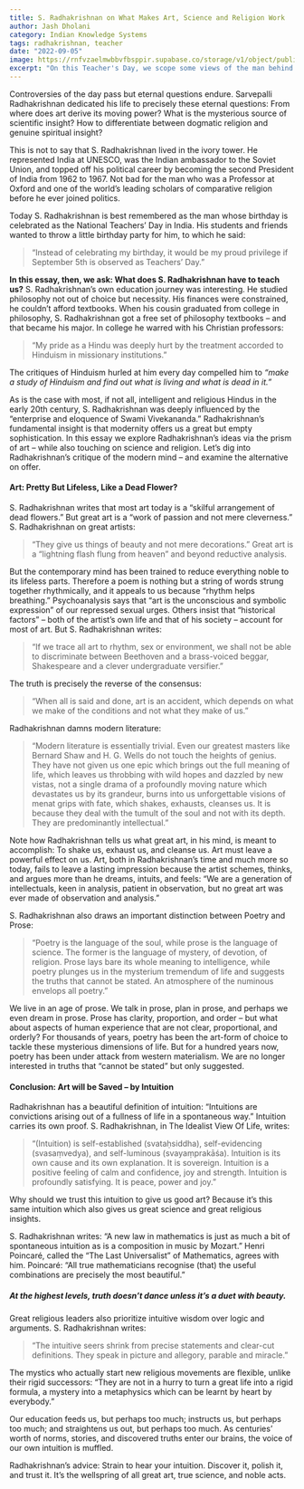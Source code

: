 ```yaml
---
title: S. Radhakrishnan on What Makes Art, Science and Religion Work
author: Jash Dholani
category: Indian Knowledge Systems
tags: radhakrishnan, teacher
date: "2022-09-05"
image: https://rnfvzaelmwbbvfbsppir.supabase.co/storage/v1/object/public/brhatwebsite/05dhiti/37.webp
excerpt: "On this Teacher's Day, we scope some views of the man behind the legacy. His wide range, his exposure to Western civilization, his own readings of Dharma- these gave to Shri Radhakrishnan a unique view, a distinct voice. Art, intuition, science - he had insights on all."
---
```


Controversies of the day pass but eternal questions endure. Sarvepalli Radhakrishnan dedicated his life to precisely these eternal questions: From where does art derive its moving power? What is the mysterious source of scientific insight? How to differentiate between dogmatic religion and genuine spiritual insight?

This is not to say that S. Radhakrishnan lived in the ivory tower. He represented India at UNESCO, was the Indian ambassador to the Soviet Union, and topped off his political career by becoming the second President of India from 1962 to 1967. Not bad for the man who was a Professor at Oxford and one of the world’s leading scholars of comparative religion before he ever joined politics.

Today S. Radhakrishnan is best remembered as the man whose birthday is celebrated as the National Teachers’ Day in India. His students and friends wanted to throw a little birthday party for him, to which he said:

> “Instead of celebrating my birthday, it would be my proud privilege if September 5th is observed as Teachers’ Day.”

**In this essay, then, we ask: What does S. Radhakrishnan have to teach us?**
S. Radhakrishnan’s own education journey was interesting. He studied philosophy not out of choice but necessity. His finances were constrained, he couldn’t afford textbooks. When his cousin graduated from college in philosophy, S. Radhakrishnan got a free set of philosophy textbooks – and that became his major. In college he warred with his Christian professors:

> “My pride as a Hindu was deeply hurt by the treatment accorded to Hinduism in missionary institutions.”

The critiques of Hinduism hurled at him every day compelled him to *“make a study of Hinduism and find out what is living and what is dead in it.”*

As is the case with most, if not all, intelligent and religious Hindus in the early 20th century, S. Radhakrishnan was deeply influenced by the “enterprise and eloquence of Swami Vivekananda.” Radhakrishnan’s fundamental insight is that modernity offers us a great but empty sophistication. In this essay we explore Radhakrishnan’s ideas via the prism of art – while also touching on science and religion. Let’s dig into Radhakrishnan’s critique of the modern mind – and examine the alternative on offer.

#### Art: Pretty But Lifeless, Like a Dead Flower?
S. Radhakrishnan writes that most art today is a “skilful arrangement of dead flowers.” But great art is a “work of passion and not mere cleverness.” S. Radhakrishnan on great artists:

> “They give us things of beauty and not mere decorations.” Great art is a “lightning flash flung from heaven” and beyond reductive analysis.

But the contemporary mind has been trained to reduce everything noble to its lifeless parts. Therefore a poem is nothing but a string of words strung together rhythmically, and it appeals to us because “rhythm helps breathing.” Psychoanalysis says that “art is the unconscious and symbolic expression” of our repressed sexual urges. Others insist that “historical factors” – both of the artist’s own life and that of his society – account for most of art. But S. Radhakrishnan writes:

> “If we trace all art to rhythm, sex or environment, we shall not be able to discriminate between Beethoven and a brass-voiced beggar, Shakespeare and a clever undergraduate versifier.”

The truth is precisely the reverse of the consensus:

> “When all is said and done, art is an accident, which depends on what we make of the conditions and not what they make of us.”

Radhakrishnan damns modern literature:

> “Modern literature is essentially trivial. Even our greatest masters like Bernard Shaw and H. G. Wells do not touch the heights of genius. They have not given us one epic which brings out the full meaning of life, which leaves us throbbing with wild hopes and dazzled by new vistas, not a single drama of a profoundly moving nature which devastates us by its grandeur, burns into us unforgettable visions of menat grips with fate, which shakes, exhausts, cleanses us. It is because they deal with the tumult of the soul and not with its depth. They are predominantly intellectual.”

Note how Radhakrishnan tells us what great art, in his mind, is meant to accomplish: To shake us, exhaust us, and cleanse us. Art must leave a powerful effect on us. Art, both in Radhakrishnan’s time and much more so today, fails to leave a lasting impression because the artist schemes, thinks, and argues more than he dreams, intuits, and feels: “We are a generation of intellectuals, keen in analysis, patient in observation, but no great art was ever made of observation and analysis.”

S. Radhakrishnan also draws an important distinction between Poetry and Prose:

> “Poetry is the language of the soul, while prose is the language of science. The former is the language of mystery, of devotion, of religion. Prose lays bare its whole meaning to intelligence, while poetry plunges us in the mysterium tremendum of life and suggests the truths that cannot be stated. An atmosphere of the numinous envelops all poetry.”

We live in an age of prose. We talk in prose, plan in prose, and perhaps we even dream in prose. Prose has clarity, proportion, and order – but what about aspects of human experience that are not clear, proportional, and orderly? For thousands of years, poetry has been the art-form of choice to tackle these mysterious dimensions of life. But for a hundred years now, poetry has been under attack from western materialism. We are no longer interested in truths that “cannot be stated” but only suggested.

#### Conclusion: Art will be Saved – by Intuition
Radhakrishnan has a beautiful definition of intuition: “Intuitions are convictions arising out of a fullness of life in a spontaneous way.” Intuition carries its own proof. S. Radhakrishnan, in The Idealist View Of Life, writes:

> “(Intuition) is self-established (svataḥsiddha), self-evidencing (svasaṃvedya), and self-luminous (svayaṃprakāśa). Intuition is its own cause and its own explanation. It is sovereign. Intuition is a positive feeling of calm and confidence, joy and strength. Intuition is profoundly satisfying. It is peace, power and joy.”

Why should we trust this intuition to give us good art? Because it’s this same intuition which also gives us great science and great religious insights.

S. Radhakrishnan writes: “A new law in mathematics is just as much a bit of spontaneous intuition as is a composition in music by Mozart.” Henri Poincaré, called the “The Last Universalist” of Mathematics, agrees with him. Poincaré: “All true mathematicians recognise (that) the useful combinations are precisely the most beautiful.”

##### At the highest levels, truth doesn’t dance unless it’s a duet with beauty.

Great religious leaders also prioritize intuitive wisdom over logic and arguments. S. Radhakrishnan writes:

> “The intuitive seers shrink from precise statements and clear-cut definitions. They speak in picture and allegory, parable and miracle.”

The mystics who actually start new religious movements are flexible, unlike their rigid successors: “They are not in a hurry to turn a great life into a rigid formula, a mystery into a metaphysics which can be learnt by heart by everybody.”

Our education feeds us, but perhaps too much; instructs us, but perhaps too much; and straightens us out, but perhaps too much. As centuries’ worth of norms, stories, and discovered truths enter our brains, the voice of our own intuition is muffled.

Radhakrishnan’s advice: Strain to hear your intuition. Discover it, polish it, and trust it. It’s the wellspring of all great art, true science, and noble acts.